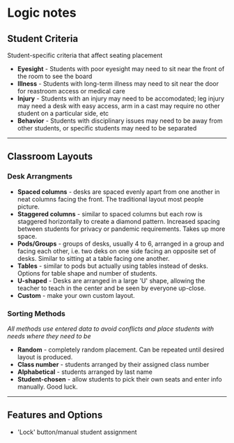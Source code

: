 # Logic notes

## Student Criteria
Student-specific criteria that affect seating placement
- **Eyesight** - Students with poor eyesight may need to sit near the front of the room to see the board
- **Illness** - Students with long-term illness may need to sit near the door for reastroom access or medical care
- **Injury** - Students with an injury may need to be accomodated; leg injury may need a desk with easy access, arm in a cast may require no other student on a particular side, etc
- **Behavior** - Students with disciplinary issues may need to be away from other students, or specific students may need to be separated

---
## Classroom Layouts
### Desk Arrangments
- **Spaced columns** - desks are spaced evenly apart from one another in neat columns facing the front. The traditional layout most people picture.
- **Staggered columns** - similar to spaced columns but each row is staggered horizontally to create a diamond pattern. Increased spacing between students for privacy or pandemic requirements. Takes up more space.
- **Pods/Groups** - groups of desks, usually 4 to 6, arranged in a group and facing each other, i.e. two deks on one side facing an opposite set of desks. Similar to sitting at a table facing one another.
- **Tables** - similar to pods but actually using tables instead of desks. Options for table shape and number of students.
- **U-shaped** - Desks are arranged in a large 'U' shape, allowing the teacher to teach in the center and be seen by everyone up-close.
- **Custom** - make your own custom layout.

### Sorting Methods
*All methods use entered data to avoid conflicts and place students with needs where they need to be*
- **Random** - completely random placement. Can be repeated until desired layout is produced.
- **Class number** - students arranged by their assigned class number
- **Alphabetical** - students arranged by last name
- **Student-chosen** - allow students to pick their own seats and enter info manually. Good luck.

---

## Features and Options
- 'Lock' button/manual student assignment
